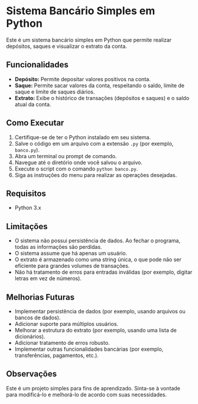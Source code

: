 # Sistema Bancário Simples em Python

Este é um sistema bancário simples em Python que permite realizar depósitos, saques e visualizar o extrato da conta.

## Funcionalidades

* **Depósito:** Permite depositar valores positivos na conta.
* **Saque:** Permite sacar valores da conta, respeitando o saldo, limite de saque e limite de saques diários.
* **Extrato:** Exibe o histórico de transações (depósitos e saques) e o saldo atual da conta.

## Como Executar

1.  Certifique-se de ter o Python instalado em seu sistema.
2.  Salve o código em um arquivo com a extensão `.py` (por exemplo, `banco.py`).
3.  Abra um terminal ou prompt de comando.
4.  Navegue até o diretório onde você salvou o arquivo.
5.  Execute o script com o comando `python banco.py`.
6.  Siga as instruções do menu para realizar as operações desejadas.

## Requisitos

* Python 3.x

## Limitações

* O sistema não possui persistência de dados. Ao fechar o programa, todas as informações são perdidas.
* O sistema assume que há apenas um usuário.
* O extrato é armazenado como uma string única, o que pode não ser eficiente para grandes volumes de transações.
* Não há tratamento de erros para entradas inválidas (por exemplo, digitar letras em vez de números).

## Melhorias Futuras

* Implementar persistência de dados (por exemplo, usando arquivos ou bancos de dados).
* Adicionar suporte para múltiplos usuários.
* Melhorar a estrutura do extrato (por exemplo, usando uma lista de dicionários).
* Adicionar tratamento de erros robusto.
* Implementar outras funcionalidades bancárias (por exemplo, transferências, pagamentos, etc.).

## Observações

Este é um projeto simples para fins de aprendizado. Sinta-se à vontade para modificá-lo e melhorá-lo de acordo com suas necessidades.
